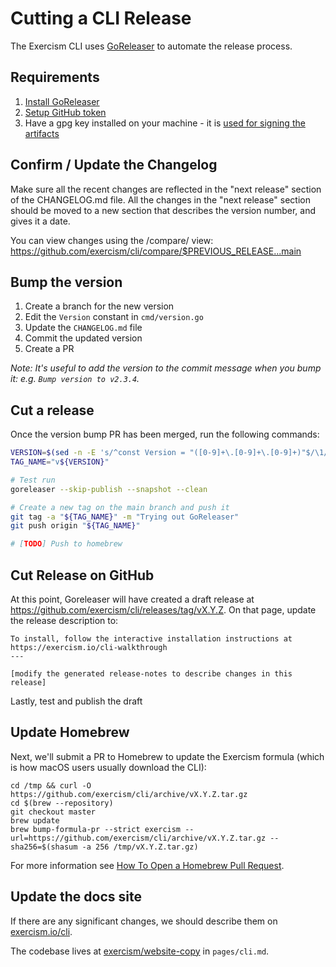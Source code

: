 # Cutting a CLI Release

The Exercism CLI uses [GoReleaser](https://goreleaser.com) to automate the release process.

## Requirements

1. [Install GoReleaser](https://goreleaser.com/install/)
1. [Setup GitHub token](https://goreleaser.com/scm/github/)
1. Have a gpg key installed on your machine - it is [used for signing the artifacts](https://goreleaser.com/customization/sign/)

## Confirm / Update the Changelog

Make sure all the recent changes are reflected in the "next release" section of the CHANGELOG.md file. 
All the changes in the "next release" section should be moved to a new section that describes the version number, and gives it a date.

You can view changes using the /compare/ view:
https://github.com/exercism/cli/compare/$PREVIOUS_RELEASE...main

## Bump the version

1. Create a branch for the new version
1. Edit the `Version` constant in `cmd/version.go`
1. Update the `CHANGELOG.md` file
1. Commit the updated version
1. Create a PR

_Note: It's useful to add the version to the commit message when you bump it: e.g. `Bump version to v2.3.4`._

## Cut a release

Once the version bump PR has been merged, run the following commands:

```bash
VERSION=$(sed -n -E 's/^const Version = "([0-9]+\.[0-9]+\.[0-9]+)"$/\1/p' cmd/version.go)
TAG_NAME="v${VERSION}"

# Test run
goreleaser --skip-publish --snapshot --clean

# Create a new tag on the main branch and push it
git tag -a "${TAG_NAME}" -m "Trying out GoReleaser"
git push origin "${TAG_NAME}"

# [TODO] Push to homebrew
```

## Cut Release on GitHub

At this point, Goreleaser will have created a draft release at https://github.com/exercism/cli/releases/tag/vX.Y.Z.
On that page, update the release description to:

```
To install, follow the interactive installation instructions at https://exercism.io/cli-walkthrough
---

[modify the generated release-notes to describe changes in this release]
```

Lastly, test and publish the draft

## Update Homebrew

Next, we'll submit a PR to Homebrew to update the Exercism formula (which is how macOS users usually download the CLI):

```
cd /tmp && curl -O https://github.com/exercism/cli/archive/vX.Y.Z.tar.gz
cd $(brew --repository)
git checkout master
brew update
brew bump-formula-pr --strict exercism --url=https://github.com/exercism/cli/archive/vX.Y.Z.tar.gz --sha256=$(shasum -a 256 /tmp/vX.Y.Z.tar.gz)
```

For more information see [How To Open a Homebrew Pull Request](https://docs.brew.sh/How-To-Open-a-Homebrew-Pull-Request).

## Update the docs site

If there are any significant changes, we should describe them on
[exercism.io/cli](https://exercism.io/cli).

The codebase lives at [exercism/website-copy](https://github.com/exercism/website-copy) in `pages/cli.md`.
